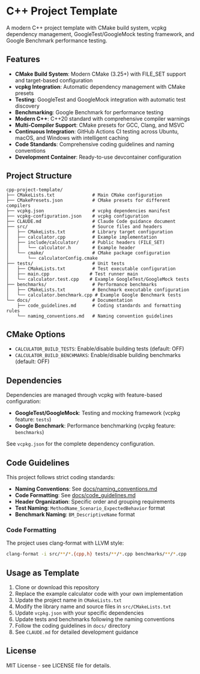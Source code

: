 # C++ Project Template

A modern C++ project template with CMake build system, vcpkg dependency management, GoogleTest/GoogleMock testing framework, and Google Benchmark performance testing.

## Features

- **CMake Build System**: Modern CMake (3.25+) with FILE_SET support and target-based configuration
- **vcpkg Integration**: Automatic dependency management with CMake presets
- **Testing**: GoogleTest and GoogleMock integration with automatic test discovery
- **Benchmarking**: Google Benchmark for performance testing
- **Modern C++**: C++20 standard with comprehensive compiler warnings
- **Multi-Compiler Support**: CMake presets for GCC, Clang, and MSVC
- **Continuous Integration**: GitHub Actions CI testing across Ubuntu, macOS, and Windows with intelligent caching
- **Code Standards**: Comprehensive coding guidelines and naming conventions
- **Development Container**: Ready-to-use devcontainer configuration

## Project Structure

```
cpp-project-template/
├── CMakeLists.txt              # Main CMake configuration
├── CMakePresets.json           # CMake presets for different compilers
├── vcpkg.json                  # vcpkg dependencies manifest
├── vcpkg-configuration.json    # vcpkg configuration
├── CLAUDE.md                   # Claude Code guidance document
├── src/                        # Source files and headers
│   ├── CMakeLists.txt          # Library target configuration
│   ├── calculator.cpp          # Example implementation
│   ├── include/calculator/     # Public headers (FILE_SET)
│   │   └── calculator.h        # Example header
│   └── cmake/                  # CMake package configuration
│       └── calculatorConfig.cmake
├── tests/                      # Unit tests
│   ├── CMakeLists.txt          # Test executable configuration
│   ├── main.cpp               # Test runner main
│   └── calculator.test.cpp    # Example GoogleTest/GoogleMock tests
├── benchmarks/                 # Performance benchmarks
│   ├── CMakeLists.txt          # Benchmark executable configuration
│   └── calculator.benchmark.cpp # Example Google Benchmark tests
└── docs/                       # Documentation
    ├── code_guidelines.md      # Coding standards and formatting rules
    └── naming_conventions.md   # Naming convention guidelines
```

## CMake Options

- `CALCULATOR_BUILD_TESTS`: Enable/disable building tests (default: OFF)
- `CALCULATOR_BUILD_BENCHMARKS`: Enable/disable building benchmarks (default: OFF)

## Dependencies

Dependencies are managed through vcpkg with feature-based configuration:

- **GoogleTest/GoogleMock**: Testing and mocking framework (vcpkg feature: `tests`)
- **Google Benchmark**: Performance benchmarking (vcpkg feature: `benchmarks`)

See `vcpkg.json` for the complete dependency configuration.

## Code Guidelines

This project follows strict coding standards:

- **Naming Conventions**: See [docs/naming_conventions.md](docs/naming_conventions.md)
- **Code Formatting**: See [docs/code_guidelines.md](docs/code_guidelines.md)
- **Header Organization**: Specific order and grouping requirements
- **Test Naming**: `MethodName_Scenario_ExpectedBehavior` format
- **Benchmark Naming**: `BM_DescriptiveName` format

### Code Formatting

The project uses clang-format with LLVM style:

```bash
clang-format -i src/**/*.{cpp,h} tests/**/*.cpp benchmarks/**/*.cpp
```

## Usage as Template

1. Clone or download this repository
2. Replace the example calculator code with your own implementation
3. Update the project name in `CMakeLists.txt`
4. Modify the library name and source files in `src/CMakeLists.txt`
5. Update `vcpkg.json` with your specific dependencies
6. Update tests and benchmarks following the naming conventions
7. Follow the coding guidelines in `docs/` directory
8. See `CLAUDE.md` for detailed development guidance

## License

MIT License - see LICENSE file for details.

